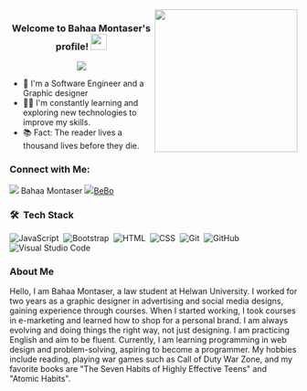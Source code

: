 <img width="250" align="right" src="https://c.tenor.com/_DOBjnGspYAAAAAM/code-coding.gif">

<h3 align="center">
  Welcome to Bahaa Montaser's profile!
  <img src="https://media.giphy.com/media/hvRJCLFzcasrR4ia7z/giphy.gif" width="28">
</h3>

<!-- Typing SVG by DenverCoder1 - https://github.com/DenverCoder1/readme-typing-svg -->
<p align="center">
  <a href="https://github.com/DenverCoder1/readme-typing-svg"><img src="https://readme-typing-svg.herokuapp.com/?lines=Front-End%20web%20developer;Always%20learning%20new%20things&font=Fira%20Code&center=true&width=440&height=45&color=f75c7e&vCenter=true&size=22"></a>
</p> 

- 🏢 I'm a Software Engineer and a Graphic designer 
- 👨‍💻 I'm constantly learning and exploring new technologies to improve my skills.
- 📚 Fact: The reader lives a thousand lives before they die.

### Connect with Me:

<a href="https://www.linkedin.com/in/bahaa-montaser-018742303/" target="_blank"><img src="https://img.shields.io/badge/-Bahaa%20Montaser0077B5?style=for-the-badge&logo=Linkedin&logoColor=white"/></a> Bahaa Montaser
<a href="https://t.me/https://t.me/bebo18044" target="_blank"><img src="https://img.shields.io/badge/-Bahaa%20Montaser-0077B5?style=for-the-badge&logo=Telegram&logoColor=white"/>BeBo</a>

### 🛠 &nbsp;Tech Stack
![JavaScript](https://img.shields.io/badge/-JavaScript-05122A?style=flat&logo=javascript)&nbsp;
![Bootstrap](https://img.shields.io/badge/-Bootstrap-05122A?style=flat&logo=bootstrap&logoColor=563D7C)&nbsp;
![HTML](https://img.shields.io/badge/-HTML-05122A?style=flat&logo=HTML5)&nbsp;
![CSS](https://img.shields.io/badge/-CSS-05122A?style=flat&logo=CSS3&logoColor=1572B6)&nbsp;
![Git](https://img.shields.io/badge/-Git-05122A?style=flat&logo=git)&nbsp;
![GitHub](https://img.shields.io/badge/-GitHub-05122A?style=flat&logo=github)&nbsp;
![Visual Studio Code](https://img.shields.io/badge/-Visual%20Studio%20Code-05122A?style=flat&logo=visual-studio-code&logoColor=007ACC)&nbsp;

### About Me
Hello, I am Bahaa Montaser, a law student at Helwan University. I worked for two years as a graphic designer in advertising and social media designs, gaining experience through courses. When I started working, I took courses in e-marketing and learned how to shop for a personal brand. I am always evolving and doing things the right way, not just designing. I am practicing English and aim to be fluent. Currently, I am learning programming in web design and problem-solving, aspiring to become a programmer. My hobbies include reading, playing war games such as Call of Duty War Zone, and my favorite books are "The Seven Habits of Highly Effective Teens" and "Atomic Habits".
